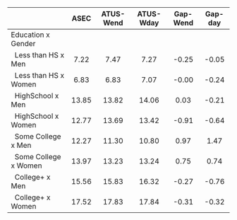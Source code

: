 
|                      |         ASEC |    ATUS-Wend |    ATUS-Wday |     Gap-Wend |      Gap-day |
| -------------------- | :----------: | :----------: | :----------: | :----------: | :----------: |
| Education x Gender   |              |              |              |              |              |
| &nbsp;&nbsp;Less than HS x Men |         7.22 |         7.47 |         7.27 |        -0.25 |        -0.05 |
| &nbsp;&nbsp;Less than HS x Women |         6.83 |         6.83 |         7.07 |        -0.00 |        -0.24 |
| &nbsp;&nbsp;HighSchool x Men |        13.85 |        13.82 |        14.06 |         0.03 |        -0.21 |
| &nbsp;&nbsp;HighSchool x Women |        12.77 |        13.69 |        13.42 |        -0.91 |        -0.64 |
| &nbsp;&nbsp;Some College x Men |        12.27 |        11.30 |        10.80 |         0.97 |         1.47 |
| &nbsp;&nbsp;Some College x Women |        13.97 |        13.23 |        13.24 |         0.75 |         0.74 |
| &nbsp;&nbsp;College+ x Men |        15.56 |        15.83 |        16.32 |        -0.27 |        -0.76 |
| &nbsp;&nbsp;College+ x Women |        17.52 |        17.83 |        17.84 |        -0.31 |        -0.32 |

